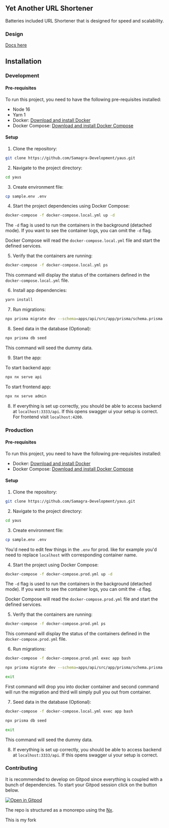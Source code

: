 ## Yet Another URL Shortener

Batteries included URL Shortener that is designed for speed and scalability.

### Design

[Docs here](https://github.com/Samagra-Development/yaus/tree/master/docs)

## Installation

### Development

#### Pre-requisites

To run this project, you need to have the following pre-requisites installed:

- Node 16
- Yarn 1
- Docker: [Download and install Docker](https://www.docker.com/get-started)
- Docker Compose: [Download and install Docker Compose](https://docs.docker.com/compose/install/)

#### Setup

1. Clone the repository:

```bash
git clone https://github.com/Samagra-Development/yaus.git
```

2. Navigate to the project directory:

```bash
cd yaus
```

3. Create environment file:

```bash
cp sample.env .env
```

4. Start the project dependencies using Docker Compose:

```bash
docker-compose -f docker-compose.local.yml up -d
```

The `-d` flag is used to run the containers in the background (detached mode). If you want to see the container logs, you can omit the `-d` flag.

Docker Compose will read the `docker-compose.local.yml` file and start the defined services.

5. Verify that the containers are running:

```bash
docker-compose -f docker-compose.local.yml ps
```

This command will display the status of the containers defined in the `docker-compose.local.yml` file.

6. Install app dependencies:

```bash
yarn install
```

7. Run migrations:

```bash
npx prisma migrate dev --schema=apps/api/src/app/prisma/schema.prisma
```

8. Seed data in the database (Optional):

```bash
npx prisma db seed
```

This command will seed the dummy data.

9. Start the app:

To start backend app:

```bash
npx nx serve api
```

To start frontend app:

```bash
npx nx serve admin
```

8. If everything is set up correctly, you should be able to access backend at `localhost:3333/api`. If this opens swagger ui your setup is correct.
   For frontend visit `localhost:4200`.

### Production

#### Pre-requisites

To run this project, you need to have the following pre-requisites installed:

- Docker: [Download and install Docker](https://www.docker.com/get-started)
- Docker Compose: [Download and install Docker Compose](https://docs.docker.com/compose/install/)

#### Setup

1. Clone the repository:

```bash
git clone https://github.com/Samagra-Development/yaus.git
```

2. Navigate to the project directory:

```bash
cd yaus
```

3. Create environment file:

```bash
cp sample.env .env
```

You'd need to edit few things in the `.env` for prod. like for example you'd need to replace `localhost` with corresponding container name.

4. Start the project using Docker Compose:

```bash
docker-compose -f docker-compose.prod.yml up -d
```

The `-d` flag is used to run the containers in the background (detached mode). If you want to see the container logs, you can omit the `-d` flag.

Docker Compose will read the `docker-compose.prod.yml` file and start the defined services.

5. Verify that the containers are running:

```bash
docker-compose -f docker-compose.prod.yml ps
```

This command will display the status of the containers defined in the `docker-compose.prod.yml` file.

6. Run migrations:

```bash
docker-compose -f docker-compose.prod.yml exec app bash

npx prisma migrate dev --schema=apps/api/src/app/prisma/schema.prisma

exit
```

First command will drop you into docker container and second command will run the migration and third will simply pull you out from container.

7. Seed data in the database (Optional):

```bash
docker-compose -f docker-compose.local.yml exec app bash

npx prisma db seed

exit
```

This command will seed the dummy data.

8. If everything is set up correctly, you should be able to access backend at `localhost:3333/api`. If this opens swagger ui your setup is correct.

### Contributing

It is recommended to develop on Gitpod since everything is coupled with a bunch of dependencies. To start your Gitpod session click on the button below.

[![Open in Gitpod](https://gitpod.io/button/open-in-gitpod.svg)](https://gitpod.io/#https://github.com/Samagra-Development/yaus)

The repo is structured as a monorepo using the [Nx](https://nx.dev/).

This is my fork